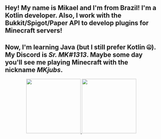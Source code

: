 ## Hey! My name is Mikael and I'm from Brazil! I'm a Kotlin developer. Also, I work with the Bukkit/Spigot/Paper API to develop plugins for Minecraft servers!
## Now, I'm learning Java (but I still prefer Kotlin 🤐). My Discord is *Sr. MK#1313*. Maybe some day you'll see me playing Minecraft with the nickname *MKjubs*.
<div align="center">
  <a href="https://github.com/MikaelMaster">
  <img height="180em" src="https://github-readme-stats.vercel.app/api?username=MikaelMaster&show_icons=true&theme=dracula&include_all_commits=true&count_private=true"/>
  <img height="180em" src="https://github-readme-stats.vercel.app/api/top-langs/?username=MikaelMaster&layout=compact&langs_count=7&theme=dracula"/>
</div>

